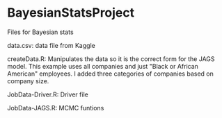# BayesianStatsProject
Files for Bayesian stats


data.csv: data file from Kaggle

createData.R: Manipulates the data so it is the correct form for the JAGS model. This example uses all companies and just "Black or African American" employees. I added three categories of companies based on company size. 

JobData-Driver.R: Driver file

JobData-JAGS.R: MCMC funtions
